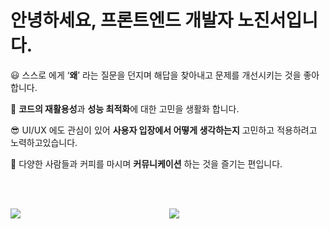 # 안녕하세요, 프론트엔드 개발자 **노진서**입니다.

😃 스스로 에게 ‘**왜**’ 라는 질문을 던지며 해답을 찾아내고 문제를 개선시키는 것을 좋아합니다. 

🤗 **코드의 재활용성**과 **성능 최적화**에 대한 고민을 생활화 합니다.

😎 UI/UX 에도 관심이 있어 **사용자 입장에서 어떻게 생각하는지** 고민하고 적용하려고 노력하고있습니다. 

🥳 다양한 사람들과 커피를 마시며 **커뮤니케이션** 하는 것을 즐기는 편입니다.

<br/>
<br/>

<div align="center">	
 <img align="left" src="https://github-readme-stats.vercel.app/api?username=bennoholik&theme=transparent&show_icons=true"/>	
 <p>	
 <img src="https://github-readme-stats.vercel.app/api/top-langs/?username=bennoholik&theme=transparent&layout=compact&langs_count=8&card_width=200"/>	
</div>	


